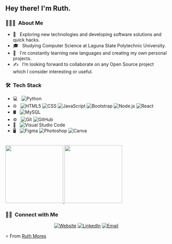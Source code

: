 

<h2> Hey there! I'm Ruth.</h2>

<h3> 👨🏻‍💻 &nbsp;About Me </h3>

- 🤔 &nbsp; Exploring new technologies and developing software solutions and quick hacks.
- 🎓 &nbsp; Studying Computer Science at Laguna State Polytechnic University.
- 🌱 &nbsp; I'm constantly learning new languages and creating my own personal projects. 
- ✍️ &nbsp; I’m looking forward to collaborate on any Open Source project which I consider interesting or useful.



<h3> 🛠 &nbsp;Tech Stack</h3>

- 💻 &nbsp;
  ![Python](https://img.shields.io/badge/-Python-333333?style=flat&logo=python)
- 🌐 &nbsp;
  ![HTML5](https://img.shields.io/badge/-HTML5-333333?style=flat&logo=HTML5)
  ![CSS](https://img.shields.io/badge/-CSS-333333?style=flat&logo=CSS3&logoColor=1572B6)
  ![JavaScript](https://img.shields.io/badge/-JavaScript-333333?style=flat&logo=javascript)
  ![Bootstrap](https://img.shields.io/badge/-Bootstrap-333333?style=flat&logo=bootstrap&logoColor=563D7C)
  ![Node.js](https://img.shields.io/badge/-Node.js-333333?style=flat&logo=node.js)
  ![React](https://img.shields.io/badge/-React-333333?style=flat&logo=react)
- 🛢 &nbsp;
  ![MySQL](https://img.shields.io/badge/-MySQL-333333?style=flat&logo=mysql)
- ⚙️ &nbsp;
  ![Git](https://img.shields.io/badge/-Git-333333?style=flat&logo=git)
  ![GitHub](https://img.shields.io/badge/-GitHub-333333?style=flat&logo=github)
- 🔧 &nbsp;
  ![Visual Studio Code](https://img.shields.io/badge/-Visual%20Studio%20Code-333333?style=flat&logo=visual-studio-code&logoColor=007ACC)
- 🖥 &nbsp;
  ![Figma](https://img.shields.io/badge/-Figma-333333?style=flat&logo=figma)
  ![Photoshop](https://img.shields.io/badge/-Photoshop-333333?style=flat&logo=adobe-photoshop)
  ![Canva](https://img.shields.io/badge/-Canva-333333?style=flat&logo=canva)

<br/>

<a href="https://github.com/AVS1508">
  <img height="180em" src="https://github-readme-stats.vercel.app/api?username=moresruth&theme=buefy&show_icons=true" />
  <img height="180em" src="https://github-readme-stats.vercel.app/api/top-langs/?username=moresruth&theme=buefy&layout=compact" />
</a>

<br/>

<h3> 🤝🏻 &nbsp;Connect with Me </h3>

<p align="center">
<a href="https://www.ruthantonette.com/"><img alt="Website" src="https://img.shields.io/badge/Website-www.ruthantonette.com-blue?style=flat-square&logo=google-chrome"></a>
<a href="https://www.linkedin.com/in/ruthantonettemores/"><img alt="LinkedIn" src="https://img.shields.io/badge/LinkedIn-Ruth%20Antonette%20Mores-blue?style=flat-square&logo=linkedin"></a>
<a href="mailto:moresruthantonette@gmail.com"><img alt="Email" src="https://img.shields.io/badge/Email-moresruthantonette@gmail.com-blue?style=flat-square&logo=gmail"></a>
</p>

⭐️ From [Ruth Mores](https://github.com/moresruth)
